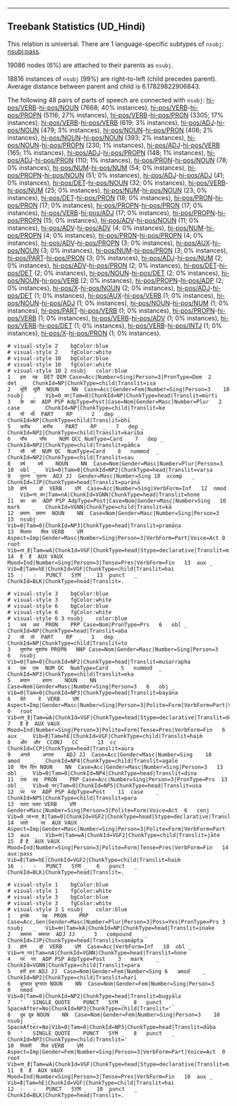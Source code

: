 

--------------------------------------------------------------------------------

## Treebank Statistics (UD_Hindi)

This relation is universal.
There are 1 language-specific subtypes of `nsubj`: [nsubj:pass]().

19086 nodes (6%) are attached to their parents as `nsubj`.

18816 instances of `nsubj` (99%) are right-to-left (child precedes parent).
Average distance between parent and child is 6.17829822906843.

The following 48 pairs of parts of speech are connected with `nsubj`: [hi-pos/VERB]()-[hi-pos/NOUN]() (7668; 40% instances), [hi-pos/VERB]()-[hi-pos/PROPN]() (5116; 27% instances), [hi-pos/VERB]()-[hi-pos/PRON]() (3305; 17% instances), [hi-pos/VERB]()-[hi-pos/VERB]() (619; 3% instances), [hi-pos/ADJ]()-[hi-pos/NOUN]() (479; 3% instances), [hi-pos/NOUN]()-[hi-pos/PRON]() (406; 2% instances), [hi-pos/NOUN]()-[hi-pos/NOUN]() (393; 2% instances), [hi-pos/NOUN]()-[hi-pos/PROPN]() (230; 1% instances), [hi-pos/ADJ]()-[hi-pos/VERB]() (165; 1% instances), [hi-pos/ADJ]()-[hi-pos/PROPN]() (148; 1% instances), [hi-pos/ADJ]()-[hi-pos/PRON]() (110; 1% instances), [hi-pos/PRON]()-[hi-pos/NOUN]() (78; 0% instances), [hi-pos/NUM]()-[hi-pos/NUM]() (54; 0% instances), [hi-pos/PROPN]()-[hi-pos/NOUN]() (51; 0% instances), [hi-pos/ADJ]()-[hi-pos/ADJ]() (41; 0% instances), [hi-pos/DET]()-[hi-pos/NOUN]() (32; 0% instances), [hi-pos/VERB]()-[hi-pos/NUM]() (25; 0% instances), [hi-pos/NUM]()-[hi-pos/NOUN]() (23; 0% instances), [hi-pos/DET]()-[hi-pos/PRON]() (18; 0% instances), [hi-pos/PRON]()-[hi-pos/PRON]() (17; 0% instances), [hi-pos/PROPN]()-[hi-pos/PRON]() (17; 0% instances), [hi-pos/VERB]()-[hi-pos/ADJ]() (17; 0% instances), [hi-pos/PROPN]()-[hi-pos/PROPN]() (15; 0% instances), [hi-pos/ADV]()-[hi-pos/NOUN]() (11; 0% instances), [hi-pos/ADV]()-[hi-pos/ADV]() (4; 0% instances), [hi-pos/NUM]()-[hi-pos/PROPN]() (4; 0% instances), [hi-pos/PRON]()-[hi-pos/PROPN]() (4; 0% instances), [hi-pos/ADV]()-[hi-pos/PROPN]() (3; 0% instances), [hi-pos/AUX]()-[hi-pos/NOUN]() (3; 0% instances), [hi-pos/NUM]()-[hi-pos/PRON]() (3; 0% instances), [hi-pos/PART]()-[hi-pos/PRON]() (3; 0% instances), [hi-pos/ADJ]()-[hi-pos/NUM]() (2; 0% instances), [hi-pos/ADV]()-[hi-pos/PRON]() (2; 0% instances), [hi-pos/DET]()-[hi-pos/DET]() (2; 0% instances), [hi-pos/NOUN]()-[hi-pos/DET]() (2; 0% instances), [hi-pos/NOUN]()-[hi-pos/VERB]() (2; 0% instances), [hi-pos/PROPN]()-[hi-pos/ADP]() (2; 0% instances), [hi-pos/X]()-[hi-pos/NOUN]() (2; 0% instances), [hi-pos/ADJ]()-[hi-pos/DET]() (1; 0% instances), [hi-pos/AUX]()-[hi-pos/VERB]() (1; 0% instances), [hi-pos/NOUN]()-[hi-pos/ADJ]() (1; 0% instances), [hi-pos/NOUN]()-[hi-pos/NUM]() (1; 0% instances), [hi-pos/PART]()-[hi-pos/VERB]() (1; 0% instances), [hi-pos/PROPN]()-[hi-pos/VERB]() (1; 0% instances), [hi-pos/VERB]()-[hi-pos/ADV]() (1; 0% instances), [hi-pos/VERB]()-[hi-pos/DET]() (1; 0% instances), [hi-pos/VERB]()-[hi-pos/INTJ]() (1; 0% instances), [hi-pos/X]()-[hi-pos/PRON]() (1; 0% instances).


~~~ conllu
# visual-style 2	bgColor:blue
# visual-style 2	fgColor:white
# visual-style 10	bgColor:blue
# visual-style 10	fgColor:white
# visual-style 10 2 nsubj	color:blue
1	इस	यह	DET	DEM	Case=Acc|Number=Sing|Person=3|PronType=Dem	2	det	_	ChunkId=NP|ChunkType=child|Translit=isa
2	मूर्ति	मूर्ति	NOUN	NN	Case=Acc|Gender=Fem|Number=Sing|Person=3	10	nsubj	_	Vib=0_का|Tam=0|ChunkId=NP|ChunkType=head|Translit=mūrti
3	के	का	ADP	PSP	AdpType=Post|Case=Nom|Gender=Masc|Number=Plur	2	case	_	ChunkId=NP|ChunkType=child|Translit=ke
4	भी	भी	PART	RP	_	2	dep	_	ChunkId=NP|ChunkType=child|Translit=bhī
5	करीब	करीब	PART	RP	_	7	dep	_	ChunkId=NP2|ChunkType=child|Translit=karība
6	पाँच	पाँच	NUM	QCC	NumType=Card	7	dep	_	ChunkId=NP2|ChunkType=child|Translit=pām̃ca
7	सौ	सौ	NUM	QC	NumType=Card	8	nummod	_	ChunkId=NP2|ChunkType=child|Translit=sau
8	वर्ष	वर्ष	NOUN	NN	Case=Nom|Gender=Masc|Number=Plur|Person=3	10	obl	_	Vib=0|Tam=0|ChunkId=NP2|ChunkType=head|Translit=varṣa
9	पुराना	पुराना	ADJ	JJ	Gender=Masc|Number=Sing	10	xcomp	_	ChunkId=JJP|ChunkType=head|Translit=purānā
10	होने	हो	VERB	VM	Case=Acc|Number=Sing|VerbForm=Inf	12	nmod	_	Vib=ना_का|Tam=nA|ChunkId=VGNN|ChunkType=head|Translit=hone
11	का	का	ADP	PSP	AdpType=Post|Case=Nom|Gender=Masc|Number=Sing	10	mark	_	ChunkId=VGNN|ChunkType=child|Translit=kā
12	प्रमाण	प्रमाण	NOUN	NN	Case=Nom|Gender=Masc|Number=Sing|Person=3	13	nsubj	_	Vib=0|Tam=0|ChunkId=NP3|ChunkType=head|Translit=pramāṇa
13	मिलता	मिल	VERB	VM	Aspect=Imp|Gender=Masc|Number=Sing|Person=3|VerbForm=Part|Voice=Act	0	root	_	Vib=ता_है|Tam=wA|ChunkId=VGF|ChunkType=head|Stype=declarative|Translit=milatā
14	है	है	AUX	VAUX	Mood=Ind|Number=Sing|Person=3|Tense=Pres|VerbForm=Fin	13	aux	_	Vib=है|Tam=hE|ChunkId=VGF|ChunkType=child|Translit=hai
15	।	।	PUNCT	SYM	_	13	punct	_	ChunkId=BLK|ChunkType=head|Translit=.

~~~


~~~ conllu
# visual-style 3	bgColor:blue
# visual-style 3	fgColor:white
# visual-style 6	bgColor:blue
# visual-style 6	fgColor:white
# visual-style 6 3 nsubj	color:blue
1	अब	अब	PRON	PRP	Case=Nom|PronType=Prs	6	obl	_	ChunkId=NP|ChunkType=head|Translit=aba
2	तो	तो	PART	RP	_	1	dep	_	ChunkId=NP|ChunkType=child|Translit=to
3	मुशर्रफ	मुशर्रफ	PROPN	NNP	Case=Nom|Gender=Masc|Number=Sing|Person=3	6	nsubj	_	Vib=0|Tam=0|ChunkId=NP2|ChunkType=head|Translit=muśarrapha
4	एक	एक	NUM	QC	NumType=Card	5	nummod	_	ChunkId=NP3|ChunkType=child|Translit=eka
5	बयान	बयान	NOUN	NN	Case=Nom|Gender=Masc|Number=Sing|Person=3	6	obj	_	Vib=0|Tam=0|ChunkId=NP3|ChunkType=head|Translit=bayāna
6	देते	दे	VERB	VM	Aspect=Imp|Gender=Masc|Number=Sing|Person=3|Polite=Form|VerbForm=Part|Voice=Act	0	root	_	Vib=ता_है|Tam=wA|ChunkId=VGF|ChunkType=head|Stype=declarative|Translit=dete
7	हैं	है	AUX	VAUX	Mood=Ind|Number=Sing|Person=3|Polite=Form|Tense=Pres|VerbForm=Fin	6	aux	_	Vib=है|Tam=hE|ChunkId=VGF|ChunkType=child|Translit=haiṁ
8	और	और	CCONJ	CC	_	13	cc	_	ChunkId=CCP|ChunkType=head|Translit=aura
9	अगले	अगला	ADJ	JJ	Case=Acc|Gender=Masc|Number=Sing	10	amod	_	ChunkId=NP4|ChunkType=child|Translit=agale
10	दिन	दिन	NOUN	NN	Case=Acc|Gender=Masc|Number=Sing|Person=3	13	obl	_	Vib=0|Tam=0|ChunkId=NP4|ChunkType=head|Translit=dina
11	उस	वह	PRON	PRP	Case=Acc|Number=Sing|Person=3|PronType=Prs	13	obl	_	Vib=0_पर|Tam=0|ChunkId=NP5|ChunkType=head|Translit=usa
12	पर	पर	ADP	PSP	AdpType=Post	11	case	_	ChunkId=NP5|ChunkType=child|Translit=para
13	पलट	पलट	VERB	VM	Gender=Masc|Number=Sing|Person=3|Polite=Form|Voice=Act	6	conj	_	Vib=0_जा+ता_है|Tam=0|ChunkId=VGF2|ChunkType=head|Stype=declarative|Translit=palaṭa
14	जाते	जा	AUX	VAUX	Aspect=Imp|Gender=Masc|Number=Sing|Person=3|Polite=Form|VerbForm=Part	13	aux	_	Vib=ता|Tam=wA|ChunkId=VGF2|ChunkType=child|Translit=jāte
15	हैं	है	AUX	VAUX	Mood=Ind|Number=Sing|Person=3|Polite=Form|Tense=Pres|VerbForm=Fin	14	aux:pass	_	Vib=है|Tam=hE|ChunkId=VGF2|ChunkType=child|Translit=haiṁ
16	।	।	PUNCT	SYM	_	6	punct	_	ChunkId=BLK|ChunkType=head|Translit=.

~~~


~~~ conllu
# visual-style 1	bgColor:blue
# visual-style 1	fgColor:white
# visual-style 3	bgColor:blue
# visual-style 3	fgColor:white
# visual-style 3 1 nsubj	color:blue
1	इनके	यह	PRON	PRP	Case=Acc,Gen|Gender=Masc|Number=Plur|Person=3|Poss=Yes|PronType=Prs	3	nsubj	_	Vib=का|Tam=kA|ChunkId=NP|ChunkType=head|Translit=inake
2	समाप्त	समाप्त	ADJ	JJ	_	3	compound	_	ChunkId=JJP|ChunkType=head|Translit=samāpta
3	होने	हो	VERB	VM	Case=Acc|VerbForm=Inf	10	obl	_	Vib=ना_पर|Tam=nA|ChunkId=VGNN|ChunkType=head|Translit=hone
4	पर	पर	ADP	PSP	AdpType=Post	3	mark	_	ChunkId=VGNN|ChunkType=child|Translit=para
5	हरी	हरा	ADJ	JJ	Case=Nom|Gender=Fem|Number=Sing	6	amod	_	ChunkId=NP2|ChunkType=child|Translit=harī
6	बुग्याल	बुग्याल	NOUN	NN	Case=Nom|Gender=Fem|Number=Sing|Person=3	8	nmod	_	Vib=0|Tam=0|ChunkId=NP2|ChunkType=head|Translit=bugyāla
7	'	SINGLE_QUOTE	PUNCT	SYM	_	8	punct	_	SpaceAfter=No|ChunkId=NP3|ChunkType=child|Translit='
8	दूब	दूब	NOUN	NN	Case=Nom|Gender=Fem|Number=Sing|Person=3	10	nsubj	_	SpaceAfter=No|Vib=0|Tam=0|ChunkId=NP3|ChunkType=head|Translit=dūba
9	'	SINGLE_QUOTE	PUNCT	SYM	_	8	punct	_	ChunkId=NP3|ChunkType=child|Translit='
10	मिलती	मिल	VERB	VM	Aspect=Imp|Gender=Fem|Number=Sing|Person=3|VerbForm=Part|Voice=Act	0	root	_	Vib=ता_है|Tam=wA|ChunkId=VGF|ChunkType=head|Stype=declarative|Translit=milatī
11	है	है	AUX	VAUX	Mood=Ind|Number=Sing|Person=3|Tense=Pres|VerbForm=Fin	10	aux	_	Vib=है|Tam=hE|ChunkId=VGF|ChunkType=child|Translit=hai
12	।	।	PUNCT	SYM	_	10	punct	_	ChunkId=BLK|ChunkType=head|Translit=.

~~~


